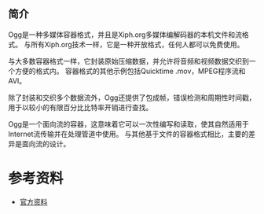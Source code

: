 ## 简介

Ogg是一种多媒体容器格式，并且是Xiph.org多媒体编解码器的本机文件和流格式。 与所有Xiph.org技术一样，它是一种开放格式，任何人都可以免费使用。

与大多数容器格式一样，它封装原始压缩数据，并允许将音频和视频数据交织到一个方便的格式内。 容器格式的其他示例包括Quicktime .mov，MPEG程序流和AVI。

除了封装和交织多个数据流外，Ogg还提供了包成帧，错误检测和周期性时间戳，用于以较小的有限百分比比特率开销进行查找。

Ogg是一个面向流的容器，这意味着它可以一次性编写和读取，使其自然适用于Internet流传输并在处理管道中使用。 与其他基于文件的容器格式相比，主要的差异是面向流的设计。

# 参考资料

- [官方资料](https://xiph.org/ogg/)

